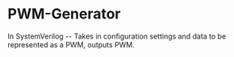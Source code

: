 # PWM-Generator
In SystemVerilog -- Takes in configuration settings and data to be represented as a PWM, outputs PWM. 
